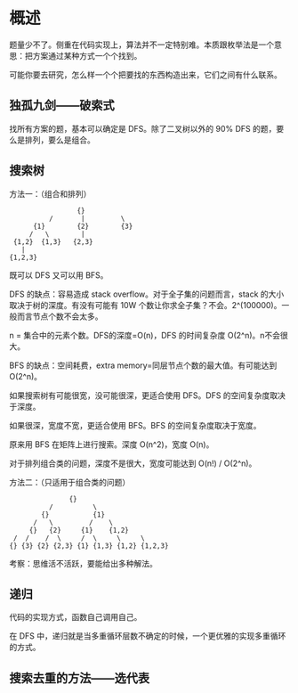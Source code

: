 # 概述

题量少不了。侧重在代码实现上，算法并不一定特别难。本质跟枚举法是一个意思：把方案通过某种方式一个个找到。

可能你要去研究，怎么样一个个把要找的东西构造出来，它们之间有什么联系。

## 独孤九剑——破索式

找所有方案的题，基本可以确定是 DFS。除了二叉树以外的 90% DFS 的题，要么是排列，要么是组合。

## 搜索树
方法一：（组合和排列）
```
                 {}
          /       |         \
      {1}        {2}        {3}
     /   \        |
 {1,2}  {1,3}   {2,3} 
   |
{1,2,3}
```

既可以 DFS 又可以用 BFS。

DFS 的缺点：容易造成 stack overflow。对于全子集的问题而言，stack 的大小取决于树的深度。有没有可能有 10W 个数让你求全子集？不会。2^(100000)。一般而言节点个数不会太多。

n = 集合中的元素个数。DFS的深度=O(n)，DFS 的时间复杂度 O(2^n)。n不会很大。

BFS 的缺点：空间耗费，extra memory=同层节点个数的最大值。有可能达到 O(2^n)。

如果搜索树有可能很宽，没可能很深，更适合使用 DFS。DFS 的空间复杂度取决于深度。

如果很深，宽度不宽，更适合使用 BFS。BFS 的空间复杂度取决于宽度。

原来用 BFS 在矩阵上进行搜索。深度 O(n^2)，宽度 O(n)。

对于排列组合类的问题，深度不是很大，宽度可能达到 O(n!) / O(2^n)。

方法二：（只适用于组合类的问题）
```
               {}
          /          \
        {}           {1}
      /   \         /    \
     {}   {2}     {1}    {1,2} 
 /  /    /  \     /  \     \     \
{} {3} {2} {2,3} {1} {1,3} {1,2} {1,2,3}
```

考察：思维活不活跃，要能给出多种解法。

## 递归

代码的实现方式，函数自己调用自己。

在 DFS 中，递归就是当多重循环层数不确定的时候，一个更优雅的实现多重循环的方式。


## 搜索去重的方法——选代表
